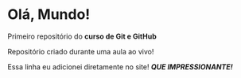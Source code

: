 # Olá, Mundo!
 Primeiro repositório do **curso de Git e GitHub**

 Repositório criado durante uma aula ao vivo!
 
 Essa linha eu adicionei diretamente no site! ***QUE IMPRESSIONANTE!***
